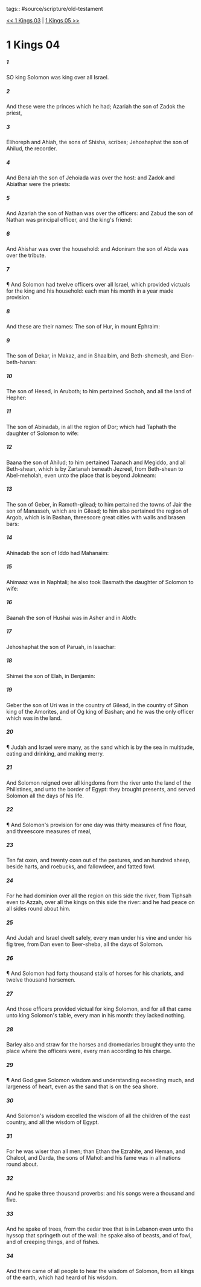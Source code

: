tags:: #source/scripture/old-testament

[<< 1 Kings 03](old-testament/11_1_Kings/1_Kings_03.md) | [1 Kings 05 >>](old-testament/11_1_Kings/1_Kings_05.md)

# 1 Kings 04

##### 1

SO king Solomon was king over all Israel.

##### 2

And these were the princes which he had; Azariah the son of Zadok the priest,

##### 3

Elihoreph and Ahiah, the sons of Shisha, scribes; Jehoshaphat the son of Ahilud, the recorder.

##### 4

And Benaiah the son of Jehoiada was over the host: and Zadok and Abiathar were the priests:

##### 5

And Azariah the son of Nathan was over the officers: and Zabud the son of Nathan was principal officer, and the king's friend:

##### 6

And Ahishar was over the household: and Adoniram the son of Abda was over the tribute.

##### 7

¶ And Solomon had twelve officers over all Israel, which provided victuals for the king and his household: each man his month in a year made provision.

##### 8

And these are their names: The son of Hur, in mount Ephraim:

##### 9

The son of Dekar, in Makaz, and in Shaalbim, and Beth-shemesh, and Elon-beth-hanan:

##### 10

The son of Hesed, in Aruboth; to him pertained Sochoh, and all the land of Hepher:

##### 11

The son of Abinadab, in all the region of Dor; which had Taphath the daughter of Solomon to wife:

##### 12

Baana the son of Ahilud; to him pertained Taanach and Megiddo, and all Beth-shean, which is by Zartanah beneath Jezreel, from Beth-shean to Abel-meholah, even unto the place that is beyond Jokneam:

##### 13

The son of Geber, in Ramoth-gilead; to him pertained the towns of Jair the son of Manasseh, which are in Gilead; to him also pertained the region of Argob, which is in Bashan, threescore great cities with walls and brasen bars:

##### 14

Ahinadab the son of Iddo had Mahanaim:

##### 15

Ahimaaz was in Naphtali; he also took Basmath the daughter of Solomon to wife:

##### 16

Baanah the son of Hushai was in Asher and in Aloth:

##### 17

Jehoshaphat the son of Paruah, in Issachar:

##### 18

Shimei the son of Elah, in Benjamin:

##### 19

Geber the son of Uri was in the country of Gilead, in the country of Sihon king of the Amorites, and of Og king of Bashan; and he was the only officer which was in the land.

##### 20

¶ Judah and Israel were many, as the sand which is by the sea in multitude, eating and drinking, and making merry.

##### 21

And Solomon reigned over all kingdoms from the river unto the land of the Philistines, and unto the border of Egypt: they brought presents, and served Solomon all the days of his life.

##### 22

¶ And Solomon's provision for one day was thirty measures of fine flour, and threescore measures of meal,

##### 23

Ten fat oxen, and twenty oxen out of the pastures, and an hundred sheep, beside harts, and roebucks, and fallowdeer, and fatted fowl.

##### 24

For he had dominion over all the region on this side the river, from Tiphsah even to Azzah, over all the kings on this side the river: and he had peace on all sides round about him.

##### 25

And Judah and Israel dwelt safely, every man under his vine and under his fig tree, from Dan even to Beer-sheba, all the days of Solomon.

##### 26

¶ And Solomon had forty thousand stalls of horses for his chariots, and twelve thousand horsemen.

##### 27

And those officers provided victual for king Solomon, and for all that came unto king Solomon's table, every man in his month: they lacked nothing.

##### 28

Barley also and straw for the horses and dromedaries brought they unto the place where the officers were, every man according to his charge.

##### 29

¶ And God gave Solomon wisdom and understanding exceeding much, and largeness of heart, even as the sand that is on the sea shore.

##### 30

And Solomon's wisdom excelled the wisdom of all the children of the east country, and all the wisdom of Egypt.

##### 31

For he was wiser than all men; than Ethan the Ezrahite, and Heman, and Chalcol, and Darda, the sons of Mahol: and his fame was in all nations round about.

##### 32

And he spake three thousand proverbs: and his songs were a thousand and five.

##### 33

And he spake of trees, from the cedar tree that is in Lebanon even unto the hyssop that springeth out of the wall: he spake also of beasts, and of fowl, and of creeping things, and of fishes.

##### 34

And there came of all people to hear the wisdom of Solomon, from all kings of the earth, which had heard of his wisdom.
